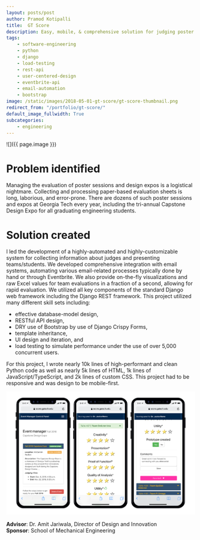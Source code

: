 ```yaml
---
layout: posts/post
author: Pramod Kotipalli
title:  GT Score
description: Easy, mobile, & comprehensive solution for judging poster sessions
tags:
    - software-engineering
    - python
    - django
    - load-testing
    - rest-api
    - user-centered-design
    - eventbrite-api
    - email-automation
    - bootstrap
image: /static/images/2018-05-01-gt-score/gt-score-thumbnail.png
redirect_from: "/portfolio/gt-score/"
default_image_fullwidth: True
subcategories:
    - engineering
---
```


![]({{ page.image }})

# Problem identified

Managing the evaluation of poster sessions and design expos is a logistical nightmare. Collecting and processing paper-based evaluation sheets is long, laborious, and error-prone. There are dozens of such poster sessions and expos at Georgia Tech every year, including the tri-annual Capstone Design Expo for all graduating engineering students.

# Solution created

I led the development of a highly-automated and highly-customizable system for collecting information about judges and presenting teams/students. We developed comprehensive integration with email systems, automating various email-related processes typically done by hand or through Eventbrite. We also provide on-the-fly visualizations and raw Excel values for team evaluations in a fraction of a second, allowing for rapid evaluation. We utilized all key components of the standard Django web framework including the Django REST framework. This project utilized many different skill sets including:

- effective database-model design,
- RESTful API design,
- DRY use of Bootstrap by use of Django Crispy Forms,
- template inheritance,
- UI design and iteration, and 
- load testing to simulate performance under the use of over 5,000 concurrent users.

For this project, I wrote nearly 10k lines of high-performant and clean Python code as well as nearly 5k lines of HTML, 1k lines of JavaScript/TypeScript, and 2k lines of custom CSS. This project had to be responsive and was design to be mobile-first.

![](/static/images/2018/01/01/gt-score/gt-score-screenshots.png)

**Advisor**: Dr. Amit Jariwala, Director of Design and Innovation  
**Sponsor**: School of Mechanical Engineering
